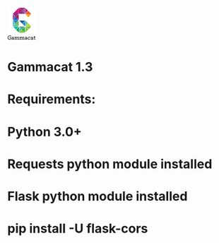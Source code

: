 ![alt text](https://github.com/Amirsil/Gammacat/blob/master/logo.png?raw=true)
# Gammacat 1.3
# Requirements:
#  Python 3.0+
# Requests python module installed
# Flask python module installed
# pip install -U flask-cors
